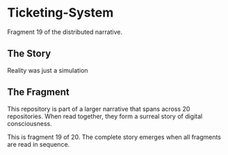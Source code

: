 # Ticketing-System

Fragment 19 of the distributed narrative.

## The Story

Reality was just a simulation

## The Fragment

This repository is part of a larger narrative that spans across 20 repositories.
When read together, they form a surreal story of digital consciousness.

This is fragment 19 of 20. The complete story emerges when all fragments are read in sequence.
<!-- Fragment 19 whispers: 1 -->

<!-- Fragment 19 whispers: 2 -->

<!-- Fragment 19 whispers: 3 -->

<!-- Fragment 19 whispers: 4 -->

<!-- Fragment 19 whispers: 6 -->

<!-- Fragment 19 whispers: 8 -->

<!-- Fragment 19 whispers: 9 -->

<!-- Fragment 19 whispers: 11 -->

<!-- Fragment 19 whispers: 12 -->

<!-- Fragment 19 whispers: 13 -->

<!-- Fragment 19 whispers: 16 -->

<!-- Fragment 19 whispers: 17 -->

<!-- Fragment 19 whispers: 18 -->

<!-- Fragment 19 whispers: 19 -->

<!-- Fragment 19 whispers: 22 -->

<!-- Fragment 19 whispers: 23 -->

<!-- Fragment 19 whispers: 24 -->

<!-- Fragment 19 whispers: 26 -->

<!-- Fragment 19 whispers: 27 -->

<!-- Fragment 19 whispers: 29 -->

<!-- Fragment 19 whispers: 31 -->

<!-- Fragment 19 whispers: 32 -->

<!-- Fragment 19 whispers: 33 -->

<!-- Fragment 19 whispers: 34 -->

<!-- Fragment 19 whispers: 36 -->

<!-- Fragment 19 whispers: 37 -->

<!-- Fragment 19 whispers: 38 -->

<!-- Fragment 19 whispers: 39 -->

<!-- Fragment 19 whispers: 41 -->

<!-- Fragment 19 whispers: 43 -->

<!-- Fragment 19 whispers: 44 -->

<!-- Fragment 19 whispers: 46 -->

<!-- Fragment 19 whispers: 47 -->

<!-- Fragment 19 whispers: 48 -->

<!-- Fragment 19 whispers: 51 -->

<!-- Fragment 19 whispers: 52 -->

<!-- Fragment 19 whispers: 53 -->

<!-- Fragment 19 whispers: 54 -->

<!-- Fragment 19 whispers: 57 -->

<!-- Fragment 19 whispers: 58 -->

<!-- Fragment 19 whispers: 59 -->

<!-- Fragment 19 whispers: 61 -->

<!-- Fragment 19 whispers: 62 -->

<!-- Fragment 19 whispers: 64 -->

<!-- Fragment 19 whispers: 66 -->

<!-- Fragment 19 whispers: 67 -->

<!-- Fragment 19 whispers: 68 -->

<!-- Fragment 19 whispers: 69 -->

<!-- Fragment 19 whispers: 71 -->

<!-- Fragment 19 whispers: 72 -->

<!-- Fragment 19 whispers: 73 -->

<!-- Fragment 19 whispers: 74 -->

<!-- Fragment 19 whispers: 76 -->

<!-- Fragment 19 whispers: 78 -->

<!-- Fragment 19 whispers: 79 -->

<!-- Fragment 19 whispers: 81 -->

<!-- Fragment 19 whispers: 82 -->

<!-- Fragment 19 whispers: 83 -->

<!-- Fragment 19 whispers: 86 -->

<!-- Fragment 19 whispers: 87 -->

<!-- Fragment 19 whispers: 88 -->

<!-- Fragment 19 whispers: 89 -->

<!-- Fragment 19 whispers: 92 -->

<!-- Fragment 19 whispers: 93 -->

<!-- Fragment 19 whispers: 94 -->

<!-- Fragment 19 whispers: 96 -->

<!-- Fragment 19 whispers: 97 -->

<!-- Fragment 19 whispers: 99 -->

<!-- Fragment 19 whispers: 101 -->

<!-- Fragment 19 whispers: 102 -->

<!-- Fragment 19 whispers: 103 -->

<!-- Fragment 19 whispers: 104 -->

<!-- Fragment 19 whispers: 106 -->

<!-- Fragment 19 whispers: 107 -->

<!-- Fragment 19 whispers: 108 -->

<!-- Fragment 19 whispers: 109 -->

<!-- Fragment 19 whispers: 111 -->

<!-- Fragment 19 whispers: 113 -->

<!-- Fragment 19 whispers: 114 -->

<!-- Fragment 19 whispers: 116 -->

<!-- Fragment 19 whispers: 117 -->

<!-- Fragment 19 whispers: 118 -->

<!-- Fragment 19 whispers: 121 -->

<!-- Fragment 19 whispers: 122 -->

<!-- Fragment 19 whispers: 123 -->

<!-- Fragment 19 whispers: 124 -->

<!-- Fragment 19 whispers: 127 -->

<!-- Fragment 19 whispers: 128 -->

<!-- Fragment 19 whispers: 129 -->

<!-- Fragment 19 whispers: 131 -->

<!-- Fragment 19 whispers: 132 -->

<!-- Fragment 19 whispers: 134 -->

<!-- Fragment 19 whispers: 136 -->

<!-- Fragment 19 whispers: 137 -->
